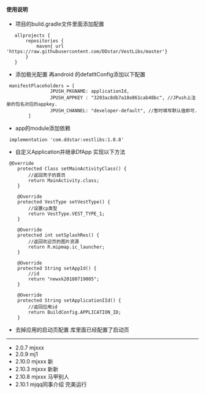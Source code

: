 #### 使用说明
* 项目的build.gradle文件里面添加配置
```
   allprojects {
       repositories {
           maven{ url 'https://raw.githubusercontent.com/DDstar/VestLibs/master'}
       }
   }
   ```
* 添加极光配置
再android 的defatltConfig添加以下配置
```
 manifestPlaceholders = [
                JPUSH_PKGNAME: applicationId,
                JPUSH_APPKEY : "3203ac8db7a18e861cab48bc", //JPush上注册的包名对应的appkey.
                JPUSH_CHANNEL: "developer-default", //暂时填写默认值即可.
        ]
```
   * app的module添加依赖
   ```
    implementation 'com.ddstar:vestlibs:1.0.8'
   ```

* 自定义Application并继承DfApp 实现以下方法
```
 @Override
    protected Class setMainActivityClass() {
        //返回壳子的首页
        return MainActivity.class;
    }

    @Override
    protected VestType setVestType() {
        //设置cp类型
        return VestType.VEST_TYPE_1;
    }

    @Override
    protected int setSplashRes() {
        //返回欢迎页的图片资源
        return R.mipmap.ic_launcher;
    }

    @Override
    protected String setAppId() {
        //id
        return "newxk20180719005";
    }

    @Override
    protected String setApplicationIId() {
        //返回应用id
        return BuildConfig.APPLICATION_ID;
    }
```
* 去掉应用的启动页配置
库里面已经配置了启动页
***
* 2.0.7 mjxxx
* 2.0.9 mj1
* 2.10.0 mjxxx 新
* 2.10.3 mjxxx 新新
* 2.10.8 mjxxx 马甲别人
* 2.10.1 mjqq同事介绍
完美运行
